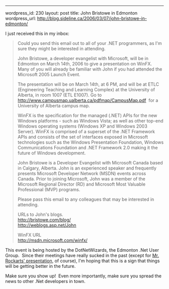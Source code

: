 --- 
wordpress_id: 230
layout: post
title: John Bristowe in Edmonton
wordpress_url: http://blog.sideline.ca/2006/03/07/john-bristowe-in-edmonton/

<p>I just received this in my inbox:</p>
<blockquote>
<p>Could you send this email out to all of your .NET programmers, as I'm sure they might be interested in attending.</p>
<p>John Bristowe, a developer evangelist with Microsoft, will be in Edmonton on March 14th, 2006 to give a presentation on WinFX. Many of you will already be familiar with John if you had attended the Microsoft 2005 Launch Event. </p>
<p>The presentation will be on March 14th, at 6 PM, and will be at ETLC (Engineering Teaching and Learning Complex) at the University of Alberta, in room 1007 (ETL E1007). Go to <a href="http://www.campusmap.ualberta.ca/pdfmap/CampusMap.pdf">http://www.campusmap.ualberta.ca/pdfmap/CampusMap.pdf</a>  for a University of Alberta campus map.</p>
<p>WinFX is the specification for the managed (.NET) APIs for the new Windows platforms - such as Windows Vista; as well as other top-end Windows operating systems (Windows XP and Windows 2003 Server). WinFX is comprised of a superset of the .NET Framework APIs and consists of the set of interfaces exposed in Microsoft technologies such as the Windows Presentation Foundation, Windows Communications Foundation and .NET Framework 2.0 making it the future of Windows development.</p>
<p>John Bristowe is a Developer Evangelist with Microsoft Canada based in Calgary, Alberta. John is an experienced speaker and frequently presents Microsoft Developer Network (MSDN) events across Canada. Prior to joining Microsoft, John was a member of the Microsoft Regional Director (RD) and Microsoft Most Valuable Professional (MVP) programs.</p>
<p>Please pass this email to any colleagues that may be interested in attending. </p>
<p>URLs to John's blogs.<br /><a href="http://bristowe.com/blog/">http://bristowe.com/blog/</a><br /><a href="http://weblogs.asp.net/John">http://weblogs.asp.net/John</a></p>
<p>WinFX URL<br /><a href="http://msdn.microsoft.com/winfx/">http://msdn.microsoft.com/winfx/</a></p></blockquote>
<p>This event is being hosted by the DotNetWizards, the Edmonton .Net User Group.  Since their meetings have really sucked in the past (except for <a href="http://www.stevenrockarts.com/blog/PermaLink,guid,d8679db9-2690-4d21-a9d3-08265a1cbe55.aspx">Mr. Rockarts' presentation</a>, of course), I'm hoping that this is a sign that things will be getting better in the future.</p>
<p>Make sure you show up!  Even more importantly, make sure you spread the news to other .Net developers in town.</p>
